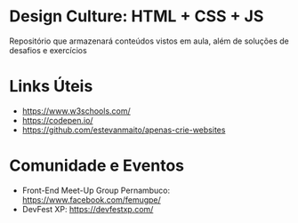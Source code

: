 # Design Culture: HTML + CSS + JS
Repositório que armazenará conteúdos vistos em aula, além de soluções de desafios e exercícios

# Links Úteis
* https://www.w3schools.com/
* https://codepen.io/
* https://github.com/estevanmaito/apenas-crie-websites 

# Comunidade e Eventos
* Front-End Meet-Up Group Pernambuco: https://www.facebook.com/femugpe/
* DevFest XP: https://devfestxp.com/